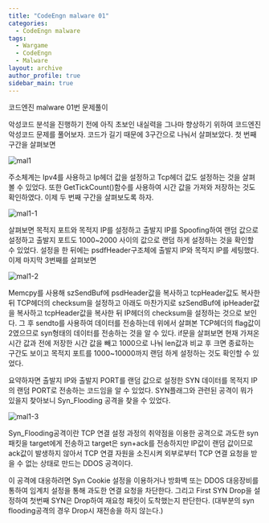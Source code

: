 ```yaml
---
title: "CodeEngn malware 01"
categories:
  - CodeEngn malware
tags:
  - Wargame
  - CodeEngn
  - Malware
layout: archive
author_profile: true
sidebar_main: true
---
```


코드엔진 malware 01번 문제풀이

악성코드 분석을 진행하기 전에 아직 초보인 내실력을 그나마 향상하기 위하여 코드엔진 악성코드 문제를 풀어보자. 코드가 길기 때문에 3구간으로 나눠서 살펴보았다. 첫 번째 구간을 살펴보면

![mal1](https://user-images.githubusercontent.com/91646923/135485104-654c0bfa-7117-46ee-957f-5ce7acd9c680.JPG)

주소체계는 Ipv4를 사용하고 Ip헤더 값을 설정하고 Tcp헤더 값도 설정하는 것을 살펴볼 수 있었다. 또한 GetTickCount()함수를 사용하여 시간 값을 가져와 저장하는 것도 확인하였다. 이제 두 번째 구간을 살펴보도록 하자.

![mal1-1](https://user-images.githubusercontent.com/91646923/135485112-593f1d7d-26fd-410a-88bd-94b504e55e16.JPG)

살펴보면 목적지 포트와 목적지 IP를 설정하고 출발지 IP를 Spoofing하여 랜덤 값으로 설정하고 출발지 포트도 1000~2000 사이의 값으로 랜덤 하게 설정하는 것을 확인할 수 있었다. 설정을 한 뒤에는 psdfHeader구조체에 출발지 IP와 목적지 IP를 세팅했다. 이제 마지막 3번째를 살펴보면

![mal1-2](https://user-images.githubusercontent.com/91646923/135485119-d7e583af-6b7d-45aa-8e73-aa71a0aa3872.JPG)

Memcpy를 사용해 szSendBuf에 psdHeader값을 복사하고 tcpHeader값도 복사한 뒤 TCP헤더의 checksum을 설정하고 아래도 마찬가지로 szSendBuf에 ipHeader값을 복사하고 tcpHeader값을 복사한 뒤 IP헤더의 checksum을 설정하는 것으로 보인다. 그 후 sendto를 사용하여 데이터를 전송하는데 위에서 살펴본 TCP헤더의 flag값이 2였으므로 syn형태의 데이터를 전송하는 것을 알 수 있다. if문을 살펴보면 현재 가져온 시간 값과 전에 저장한 시간 값을 빼고 1000으로 나눠 len값과 비교 후 크면 종료하는 구간도 보이고 목적지 포트를 1000~10000까지 랜덤 하게 설정하는 것도 확인할 수 있었다.

요약하자면 출발지 IP와 출발지 PORT를 랜덤 값으로 설정한 SYN 데이터를 목적지 IP의 랜덤 PORT로 전송하는 코드임을 알 수 있었다. SYN플래그와 관련된 공격이 뭐가 있을지 찾아보니 Syn_Flooding 공격을 찾을 수 있었다.

![mal1-3](https://user-images.githubusercontent.com/91646923/135485198-ef9e81f6-2e83-40b3-944a-470291846c71.png)

Syn_Flooding공격이란 TCP 연결 설정 과정의 취약점을 이용한 공격으로 과도한 syn패킷을 target에게 전송하고 target은 syn+ack를 전송하지만 IP값이 랜덤 값이므로 ack값이 발생하지 않아서 TCP 연결 자원을 소진시켜 외부로부터 TCP 연결 요청을 받을 수 없는 상태로 만드는 DDOS 공격이다.

이 공격에 대응하려면 Syn Cookie 설정을 이용하거나 방화벽 또는 DDOS 대응장비를 통하여 임계치 설정을 통해 과도한 연결 요청을 차단한다. 그리고 First SYN Drop을 설정하여 첫번째 SYN은 Drop하여 재요청 패킷이 도착했는지 판단한다. (대부분의 syn flooding공격의 경우 Drop시 재전송을 하지 않는다.)
